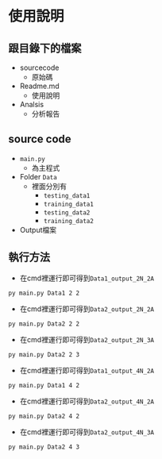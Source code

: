 # 使用說明

## 跟目錄下的檔案
* sourcecode
    * 原始碼
* Readme.md
    * 使用說明
* Analsis
    * 分析報告

## source code
* `main.py`
    * 為主程式
* Folder `Data`
    * 裡面分別有 
        * `testing_data1`
        * `training_data1`
        * `testing_data2`
        * `training_data2`
* Output檔案 


## 執行方法
* 在cmd裡運行即可得到`Data1_output_2N_2A`
```code=batch=
py main.py Data1 2 2
```


* 在cmd裡運行即可得到`Data2_output_2N_2A`
```code=batch=
py main.py Data2 2 2
```


* 在cmd裡運行即可得到`Data2_output_2N_3A`
```code=batch=
py main.py Data2 2 3
```

* 在cmd裡運行即可得到`Data1_output_4N_2A`
```code=batch=
py main.py Data1 4 2
```

* 在cmd裡運行即可得到`Data2_output_4N_2A`
```code=batch=
py main.py Data2 4 2
```

* 在cmd裡運行即可得到`Data2_output_4N_3A`
 ```code=batch=
py main.py Data2 4 3
```